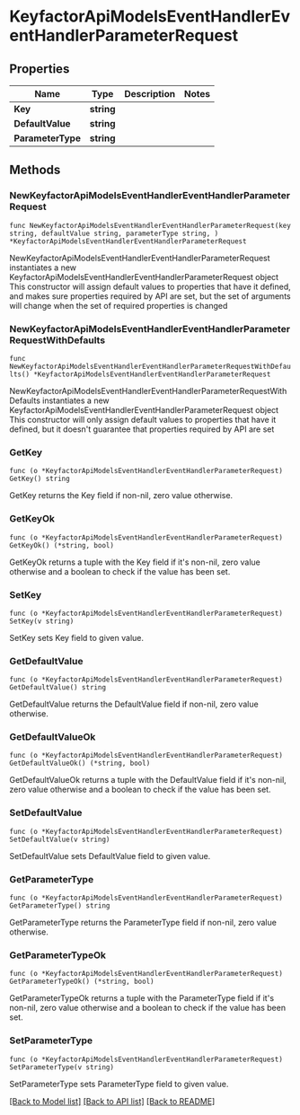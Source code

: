 # KeyfactorApiModelsEventHandlerEventHandlerParameterRequest

## Properties

Name | Type | Description | Notes
------------ | ------------- | ------------- | -------------
**Key** | **string** |  | 
**DefaultValue** | **string** |  | 
**ParameterType** | **string** |  | 

## Methods

### NewKeyfactorApiModelsEventHandlerEventHandlerParameterRequest

`func NewKeyfactorApiModelsEventHandlerEventHandlerParameterRequest(key string, defaultValue string, parameterType string, ) *KeyfactorApiModelsEventHandlerEventHandlerParameterRequest`

NewKeyfactorApiModelsEventHandlerEventHandlerParameterRequest instantiates a new KeyfactorApiModelsEventHandlerEventHandlerParameterRequest object
This constructor will assign default values to properties that have it defined,
and makes sure properties required by API are set, but the set of arguments
will change when the set of required properties is changed

### NewKeyfactorApiModelsEventHandlerEventHandlerParameterRequestWithDefaults

`func NewKeyfactorApiModelsEventHandlerEventHandlerParameterRequestWithDefaults() *KeyfactorApiModelsEventHandlerEventHandlerParameterRequest`

NewKeyfactorApiModelsEventHandlerEventHandlerParameterRequestWithDefaults instantiates a new KeyfactorApiModelsEventHandlerEventHandlerParameterRequest object
This constructor will only assign default values to properties that have it defined,
but it doesn't guarantee that properties required by API are set

### GetKey

`func (o *KeyfactorApiModelsEventHandlerEventHandlerParameterRequest) GetKey() string`

GetKey returns the Key field if non-nil, zero value otherwise.

### GetKeyOk

`func (o *KeyfactorApiModelsEventHandlerEventHandlerParameterRequest) GetKeyOk() (*string, bool)`

GetKeyOk returns a tuple with the Key field if it's non-nil, zero value otherwise
and a boolean to check if the value has been set.

### SetKey

`func (o *KeyfactorApiModelsEventHandlerEventHandlerParameterRequest) SetKey(v string)`

SetKey sets Key field to given value.


### GetDefaultValue

`func (o *KeyfactorApiModelsEventHandlerEventHandlerParameterRequest) GetDefaultValue() string`

GetDefaultValue returns the DefaultValue field if non-nil, zero value otherwise.

### GetDefaultValueOk

`func (o *KeyfactorApiModelsEventHandlerEventHandlerParameterRequest) GetDefaultValueOk() (*string, bool)`

GetDefaultValueOk returns a tuple with the DefaultValue field if it's non-nil, zero value otherwise
and a boolean to check if the value has been set.

### SetDefaultValue

`func (o *KeyfactorApiModelsEventHandlerEventHandlerParameterRequest) SetDefaultValue(v string)`

SetDefaultValue sets DefaultValue field to given value.


### GetParameterType

`func (o *KeyfactorApiModelsEventHandlerEventHandlerParameterRequest) GetParameterType() string`

GetParameterType returns the ParameterType field if non-nil, zero value otherwise.

### GetParameterTypeOk

`func (o *KeyfactorApiModelsEventHandlerEventHandlerParameterRequest) GetParameterTypeOk() (*string, bool)`

GetParameterTypeOk returns a tuple with the ParameterType field if it's non-nil, zero value otherwise
and a boolean to check if the value has been set.

### SetParameterType

`func (o *KeyfactorApiModelsEventHandlerEventHandlerParameterRequest) SetParameterType(v string)`

SetParameterType sets ParameterType field to given value.



[[Back to Model list]](../README.md#documentation-for-models) [[Back to API list]](../README.md#documentation-for-api-endpoints) [[Back to README]](../README.md)



